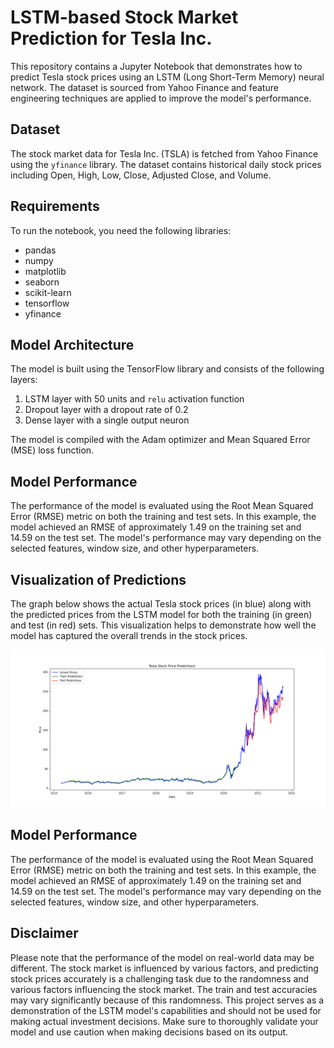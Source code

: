 # LSTM-based Stock Market Prediction for Tesla Inc.

This repository contains a Jupyter Notebook that demonstrates how to predict Tesla stock prices using an LSTM (Long Short-Term Memory) neural network. The dataset is sourced from Yahoo Finance and feature engineering techniques are applied to improve the model's performance.

## Dataset

The stock market data for Tesla Inc. (TSLA) is fetched from Yahoo Finance using the `yfinance` library. The dataset contains historical daily stock prices including Open, High, Low, Close, Adjusted Close, and Volume.

## Requirements

To run the notebook, you need the following libraries:

- pandas
- numpy
- matplotlib
- seaborn
- scikit-learn
- tensorflow
- yfinance

## Model Architecture

The model is built using the TensorFlow library and consists of the following layers:

1. LSTM layer with 50 units and `relu` activation function
2. Dropout layer with a dropout rate of 0.2
3. Dense layer with a single output neuron

The model is compiled with the Adam optimizer and Mean Squared Error (MSE) loss function.

## Model Performance

The performance of the model is evaluated using the Root Mean Squared Error (RMSE) metric on both the training and test sets. In this example, the model achieved an RMSE of approximately 1.49 on the training set and 14.59 on the test set. The model's performance may vary depending on the selected features, window size, and other hyperparameters.

## Visualization of Predictions

The graph below shows the actual Tesla stock prices (in blue) along with the predicted prices from the LSTM model for both the training (in green) and test (in red) sets. This visualization helps to demonstrate how well the model has captured the overall trends in the stock prices.

![Tesla Stock Price Predictions](Tesla%20Stock%20Price%20Predictions.png)


## Model Performance

The performance of the model is evaluated using the Root Mean Squared Error (RMSE) metric on both the training and test sets. In this example, the model achieved an RMSE of approximately 1.49 on the training set and 14.59 on the test set. The model's performance may vary depending on the selected features, window size, and other hyperparameters.

## Disclaimer

Please note that the performance of the model on real-world data may be different. The stock market is influenced by various factors, and predicting stock prices accurately is a challenging task due to the randomness and various factors influencing the stock market. The train and test accuracies may vary significantly because of this randomness. This project serves as a demonstration of the LSTM model's capabilities and should not be used for making actual investment decisions. Make sure to thoroughly validate your model and use caution when making decisions based on its output.
